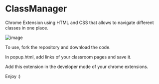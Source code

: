 # ClassManager
Chrome Extension using HTML and CSS that allows to navigate different classes in one place.

![image](https://user-images.githubusercontent.com/76272081/107810802-429ae680-6d93-11eb-9319-cd2d8848bb41.png)

To use, fork the repository and download the code.

In popup.html, add links of your classroom pages and save it.

Add this extension in the developer mode of your chrome extensions.

Enjoy :)
